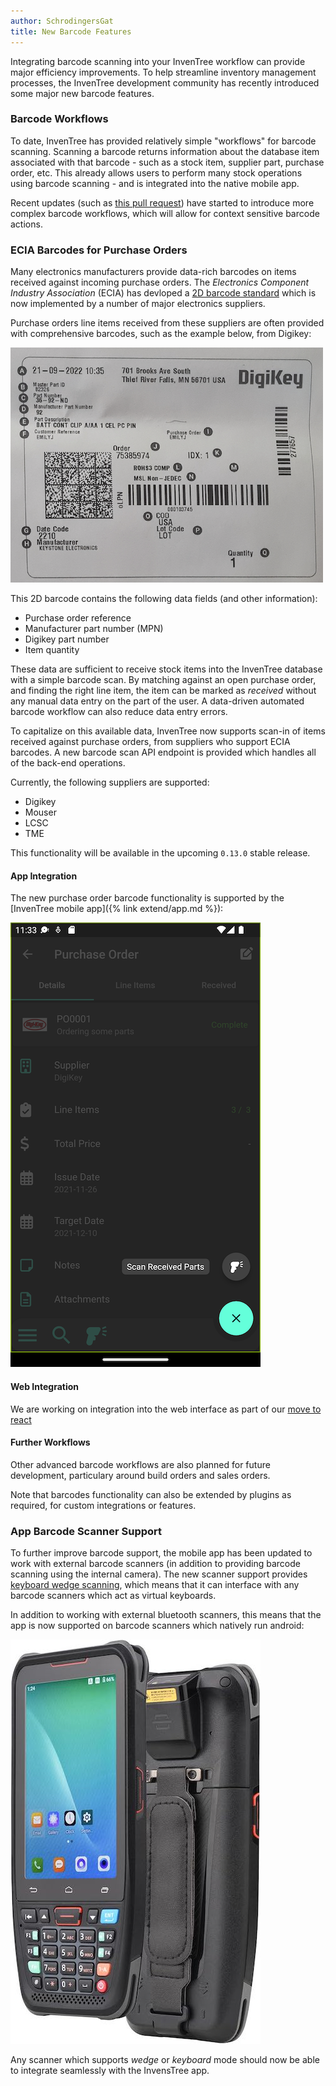 ```yaml
---
author: SchrodingersGat
title: New Barcode Features
---
```


Integrating barcode scanning into your InvenTree workflow can provide major efficiency improvements. To help streamline inventory management processes, the InvenTree development community has recently introduced some major new barcode features.

### Barcode Workflows

To date, InvenTree has provided relatively simple "workflows" for barcode scanning. Scanning a barcode returns information about the database item associated with that barcode - such as a stock item, supplier part, purchase order, etc. This already allows users to perform many stock operations using barcode scanning - and is integrated into the native mobile app.

Recent updates (such as [this pull request](https://github.com/inventree/InvenTree/pull/5509)) have started to introduce more complex barcode workflows, which will allow for context sensitive barcode actions.

### ECIA Barcodes for Purchase Orders

Many electronics manufacturers provide data-rich barcodes on items received against incoming purchase orders. The *Electronics Component Industry Association* (ECIA) has devloped a [2D barcode standard](https://ecia.identificationlabs.com) which is now implemented by a number of major electronics suppliers.

Purchase orders line items received from these suppliers are often provided with comprehensive barcodes, such as the example below, from Digikey:

![Digikey Barcode](/assets/blog/digikey-barcode.png)

This 2D barcode contains the following data fields (and other information):

- Purchase order reference
- Manufacturer part number (MPN)
- Digikey part number
- Item quantity

These data are sufficient to receive stock items into the InvenTree database with a simple barcode scan. By matching against an open purchase order, and finding the right line item, the item can be marked as *received* without any manual data entry on the part of the user. A data-driven automated barcode workflow can also reduce data entry errors.

To capitalize on this available data, InvenTree now supports scan-in of items received against purchase orders, from suppliers who support ECIA barcodes. A new barcode scan API endpoint is provided which handles all of the back-end operations.

Currently, the following suppliers are supported:

- Digikey
- Mouser
- LCSC
- TME

This functionality will be available in the upcoming `0.13.0` stable release.

#### App Integration

The new purchase order barcode functionality is supported by the [InvenTree mobile app]({% link extend/app.md %}):

![App barcode support](/assets/blog/barcode_po_actions.png)

#### Web Integration

We are working on integration into the web interface as part of our [move to react](https://github.com/inventree/InvenTree/issues/5212)

#### Further Workflows

Other advanced barcode workflows are also planned for future development, particulary around build orders and sales orders.

Note that barcodes functionality can also be extended by plugins as required, for custom integrations or features.

### App Barcode Scanner Support

To further improve barcode support, the mobile app has been updated to work with external barcode scanners (in addition to providing barcode scanning using the internal camera). The new scanner support provides [keyboard wedge scanning](https://github.com/inventree/inventree-app/pull/437), which means that it can interface with any barcode scanners which act as virtual keyboards.

In addition to working with external bluetooth scanners, this means that the app is now supported on barcode scanners which natively run android:

![Barcode scanner](/assets/blog/barcode_scanner.jpeg)

Any scanner which supports *wedge* or *keyboard* mode should now be able to integrate seamlessly with the InvensTree app.
